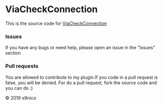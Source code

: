 # ViaCheckConnection
This is the source code for [ViaCheckConnection](https://www.spigotmc.org/resources/viacheckconnection.31805/)

### Issues
If you have any bugs or need help, please open an issue in the "Issues" section

### Pull requests
You are allowed to contribute to my plugin.If you code in a pull request is false, you will be denied.
For do a pull request, fork the source code and you can do :)

© 2019 x9nico
